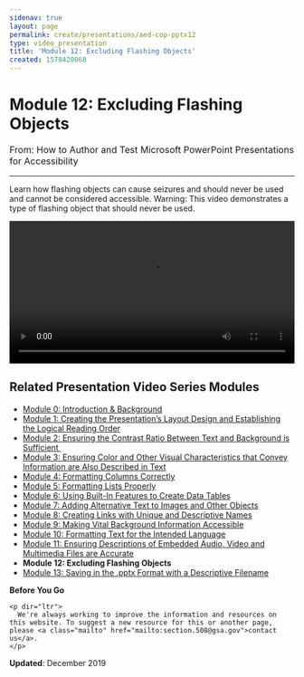 ```yaml
---
sidenav: true
layout: page
permalink: create/presentations/aed-cop-pptx12
type: video_presentation
title: 'Module 12: Excluding Flashing Objects'
created: 1578420068
---
```


# Module 12: Excluding Flashing Objects

<p style="font-size:115%">
  From: How to Author and Test Microsoft PowerPoint Presentations for Accessibility
</p>

* * *

Learn how flashing objects can cause seizures and should never be used and cannot be considered accessible. Warning: This video demonstrates a type of flashing object that should never be used.

<video controls="controls" data-vscid="3qesx4ovd" style="width: 100%;"><source src="https://assets.section508.gov/files/aed-cop-ppt-m12.mp4" type="video/mp4" /></video>

## Related Presentation Video Series Modules

  * [Module 0: Introduction & Background][1]
  * [Module 1: Creating the Presentation&rsquo;s Layout Design and Establishing the Logical Reading Order][2]
  * [Module 2: Ensuring the Contrast Ratio Between Text and Background is Sufficient&nbsp;][3]
  * [Module 3: Ensuring Color and Other Visual Characteristics that Convey Information are Also Described in Text][4]
  * [Module 4: Formatting Columns Correctly][5]
  * [Module 5: Formatting Lists Properly][6]
  * [Module 6: Using Built-In Features to Create Data Tables][7]
  * [Module 7: Adding Alternative Text to Images and Other Objects][8]
  * [Module 8: Creating Links with Unique and Descriptive Names][9]
  * [Module 9: Making Vital Background Information Accessible][10]
  * [Module 10: Formatting Text for the Intended Language][11]
  * [Module 11: Ensuring Descriptions of Embedded Audio, Video and Multimedia Files are Accurate][12]
  * **Module 12: Excluding Flashing Objects**
  * [Module 13: Saving in the .pptx Format with a Descriptive Filename][13]

<div class="panel panel-default">
  <div class="panel-body">
    <strong>Before You Go</strong>
    
    <p dir="ltr">
      We're always working to improve the information and resources on this website. To suggest a new resource for this or another page, please <a class="mailto" href="mailto:section.508@gsa.gov">contact us</a>.
    </p>
  </div>
</div>

**Updated**: December 2019

 [1]: /create/presentations/aed-cop-pptx00
 [2]: /create/presentations/aed-cop-pptx01
 [3]: /create/presentations/aed-cop-pptx02
 [4]: /create/presentations/aed-cop-pptx03
 [5]: /create/presentations/aed-cop-pptx04
 [6]: /create/presentations/aed-cop-pptx05
 [7]: /create/presentations/aed-cop-pptx06
 [8]: /create/presentations/aed-cop-pptx07
 [9]: /create/presentations/aed-cop-pptx08
 [10]: /create/presentations/aed-cop-pptx09
 [11]: /create/presentations/aed-cop-pptx10
 [12]: /create/presentations/aed-cop-pptx11
 [13]: /create/presentations/aed-cop-pptx13
